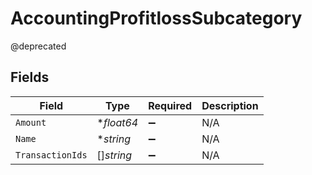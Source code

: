 # AccountingProfitlossSubcategory

@deprecated


## Fields

| Field              | Type               | Required           | Description        |
| ------------------ | ------------------ | ------------------ | ------------------ |
| `Amount`           | **float64*         | :heavy_minus_sign: | N/A                |
| `Name`             | **string*          | :heavy_minus_sign: | N/A                |
| `TransactionIds`   | []*string*         | :heavy_minus_sign: | N/A                |